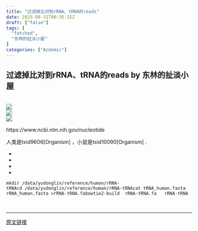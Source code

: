 ```yaml
---
title: "过滤掉比对到rRNA、tRNA的reads"
date: 2025-08-31T00:35:32Z
draft: ["false"]
tags: [
  "fetched",
  "东林的扯淡小屋"
]
categories: ["Acdemic"]
---
```

过滤掉比对到rRNA、tRNA的reads by 东林的扯淡小屋
------
<div><section><span leaf=""><br></span></section><section nodeleaf=""><img data-imgfileid="100029596" data-ratio="0.5555555555555556" data-s="300,640" data-type="png" data-w="1080" type="block" data-src="https://mmbiz.qpic.cn/mmbiz_png/kZ1wdgAscBqcmgP2HDXj7vrZtibThAhQSKeGZcrhwxmakflJYkExPMqVW1yTCwJV7Hwb1b8k9C12p4Y0j4ibkNaA/640?wx_fmt=png&amp;from=appmsg" src="https://mmbiz.qpic.cn/mmbiz_png/kZ1wdgAscBqcmgP2HDXj7vrZtibThAhQSKeGZcrhwxmakflJYkExPMqVW1yTCwJV7Hwb1b8k9C12p4Y0j4ibkNaA/640?wx_fmt=png&amp;from=appmsg"></section><section nodeleaf=""><img data-ratio="0.5555555555555556" data-s="300,640" data-type="png" data-w="1080" type="block" data-imgfileid="100029594" data-src="https://mmbiz.qpic.cn/mmbiz_png/kZ1wdgAscBqcmgP2HDXj7vrZtibThAhQSOFZHJlavIxu5hRNeuYQQDhnbP1IUibBnonXOuGdRThN5u3hBzzMuY3A/640?wx_fmt=png&amp;from=appmsg" src="https://mmbiz.qpic.cn/mmbiz_png/kZ1wdgAscBqcmgP2HDXj7vrZtibThAhQSOFZHJlavIxu5hRNeuYQQDhnbP1IUibBnonXOuGdRThN5u3hBzzMuY3A/640?wx_fmt=png&amp;from=appmsg"></section><section nodeleaf=""><img data-ratio="1.1150793650793651" data-s="300,640" data-type="png" data-w="504" type="block" data-imgfileid="100029595" data-src="https://mmbiz.qpic.cn/mmbiz_png/kZ1wdgAscBqcmgP2HDXj7vrZtibThAhQSzibQGeEHZGg94fwo9mPbJtANYpYesAuw3g3tKjfILiaoZ9dKX7Cbmm4w/640?wx_fmt=png&amp;from=appmsg" src="https://mmbiz.qpic.cn/mmbiz_png/kZ1wdgAscBqcmgP2HDXj7vrZtibThAhQSzibQGeEHZGg94fwo9mPbJtANYpYesAuw3g3tKjfILiaoZ9dKX7Cbmm4w/640?wx_fmt=png&amp;from=appmsg"></section><p><span leaf="">https://www.ncbi.nlm.nih.gov/nucleotide</span></p><section><span leaf="">人类是</span><span leaf="">txid9606[Organism] ，小鼠是</span><span leaf="">txid10090[Organism] .</span></section><section><section><ul><li><li><li><li></ul><pre data-lang="bash"><code><span leaf=""><span>mkdir</span> /data/yudonglin/reference/human/rRNA-tRNA</span></code><code><span leaf=""><span>cd</span> /data/yudonglin/reference/human/rRNA-tRNA</span></code><code><span leaf=""><span>cat</span> tRNA_human.fasta rRNA_human.fasta &gt;rRNA-tRNA.fa</span></code><code><span leaf="">bowtie2-build  rRNA-tRNA.fa   rRNA-tRNA</span></code></pre></section></section><section><span leaf=""><br></span></section><p><mp-style-type data-value="3"></mp-style-type></p></div>  
<hr>
<a href="https://mp.weixin.qq.com/s/ksFdXIzL-AqTvN0FJmUzZw",target="_blank" rel="noopener noreferrer">原文链接</a>
